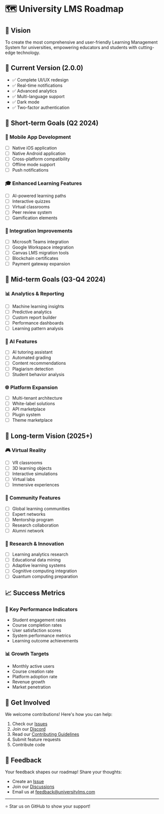 # 🗺️ University LMS Roadmap

## 🎯 Vision
To create the most comprehensive and user-friendly Learning Management System for universities, empowering educators and students with cutting-edge technology.

## 🌟 Current Version (2.0.0)
- ✅ Complete UI/UX redesign
- ✅ Real-time notifications
- ✅ Advanced analytics
- ✅ Multi-language support
- ✅ Dark mode
- ✅ Two-factor authentication

## 🚀 Short-term Goals (Q2 2024)

### 📱 Mobile App Development
- [ ] Native iOS application
- [ ] Native Android application
- [ ] Cross-platform compatibility
- [ ] Offline mode support
- [ ] Push notifications

### 🎓 Enhanced Learning Features
- [ ] AI-powered learning paths
- [ ] Interactive quizzes
- [ ] Virtual classrooms
- [ ] Peer review system
- [ ] Gamification elements

### 🔄 Integration Improvements
- [ ] Microsoft Teams integration
- [ ] Google Workspace integration
- [ ] Canvas LMS migration tools
- [ ] Blockchain certificates
- [ ] Payment gateway expansion

## 🎯 Mid-term Goals (Q3-Q4 2024)

### 📊 Analytics & Reporting
- [ ] Machine learning insights
- [ ] Predictive analytics
- [ ] Custom report builder
- [ ] Performance dashboards
- [ ] Learning pattern analysis

### 🤖 AI Features
- [ ] AI tutoring assistant
- [ ] Automated grading
- [ ] Content recommendations
- [ ] Plagiarism detection
- [ ] Student behavior analysis

### 🌐 Platform Expansion
- [ ] Multi-tenant architecture
- [ ] White-label solutions
- [ ] API marketplace
- [ ] Plugin system
- [ ] Theme marketplace

## 🔮 Long-term Vision (2025+)

### 🎮 Virtual Reality
- [ ] VR classrooms
- [ ] 3D learning objects
- [ ] Interactive simulations
- [ ] Virtual labs
- [ ] Immersive experiences

### 🤝 Community Features
- [ ] Global learning communities
- [ ] Expert networks
- [ ] Mentorship program
- [ ] Research collaboration
- [ ] Alumni network

### 🔬 Research & Innovation
- [ ] Learning analytics research
- [ ] Educational data mining
- [ ] Adaptive learning systems
- [ ] Cognitive computing integration
- [ ] Quantum computing preparation

## 📈 Success Metrics

### 🎯 Key Performance Indicators
- Student engagement rates
- Course completion rates
- User satisfaction scores
- System performance metrics
- Learning outcome achievements

### 📊 Growth Targets
- Monthly active users
- Course creation rate
- Platform adoption rate
- Revenue growth
- Market penetration

## 🤝 Get Involved

We welcome contributions! Here's how you can help:
1. Check our [Issues](https://github.com/KOSALSENSOK096/learning-managment-system/issues)
2. Join our [Discord](https://discord.gg/your-server)
3. Read our [Contributing Guidelines](CONTRIBUTING.md)
4. Submit feature requests
5. Contribute code

## 📝 Feedback

Your feedback shapes our roadmap! Share your thoughts:
- Create an [Issue](https://github.com/KOSALSENSOK096/learning-managment-system/issues)
- Join our [Discussions](https://github.com/KOSALSENSOK096/learning-managment-system/discussions)
- Email us at [feedback@universitylms.com](mailto:feedback@universitylms.com)

---

⭐️ Star us on GitHub to show your support! 